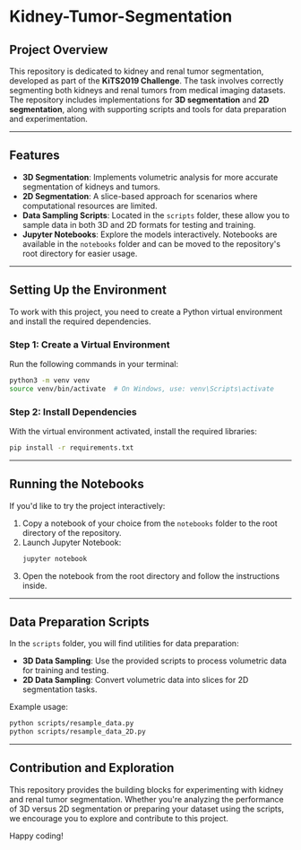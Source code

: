 # Kidney-Tumor-Segmentation

## Project Overview

This repository is dedicated to kidney and renal tumor segmentation, developed as part of the **KiTS2019 Challenge**. The task involves correctly segmenting both kidneys and renal tumors from medical imaging datasets. The repository includes implementations for **3D segmentation** and **2D segmentation**, along with supporting scripts and tools for data preparation and experimentation.

---

## Features

- **3D Segmentation**: Implements volumetric analysis for more accurate segmentation of kidneys and tumors.
- **2D Segmentation**: A slice-based approach for scenarios where computational resources are limited.
- **Data Sampling Scripts**: Located in the `scripts` folder, these allow you to sample data in both 3D and 2D formats for testing and training.
- **Jupyter Notebooks**: Explore the models interactively. Notebooks are available in the `notebooks` folder and can be moved to the repository's root directory for easier usage.

---

## Setting Up the Environment

To work with this project, you need to create a Python virtual environment and install the required dependencies.

### Step 1: Create a Virtual Environment
Run the following commands in your terminal:
```bash
python3 -m venv venv
source venv/bin/activate  # On Windows, use: venv\Scripts\activate
```

### Step 2: Install Dependencies
With the virtual environment activated, install the required libraries:
```bash
pip install -r requirements.txt
```

---

## Running the Notebooks

If you'd like to try the project interactively:
1. Copy a notebook of your choice from the `notebooks` folder to the root directory of the repository.
2. Launch Jupyter Notebook:
   ```bash
   jupyter notebook
   ```
3. Open the notebook from the root directory and follow the instructions inside.

---

## Data Preparation Scripts

In the `scripts` folder, you will find utilities for data preparation:
- **3D Data Sampling**: Use the provided scripts to process volumetric data for training and testing.
- **2D Data Sampling**: Convert volumetric data into slices for 2D segmentation tasks.

Example usage:
```bash
python scripts/resample_data.py
python scripts/resample_data_2D.py
```

---

## Contribution and Exploration

This repository provides the building blocks for experimenting with kidney and renal tumor segmentation. Whether you're analyzing the performance of 3D versus 2D segmentation or preparing your dataset using the scripts, we encourage you to explore and contribute to this project.

Happy coding!